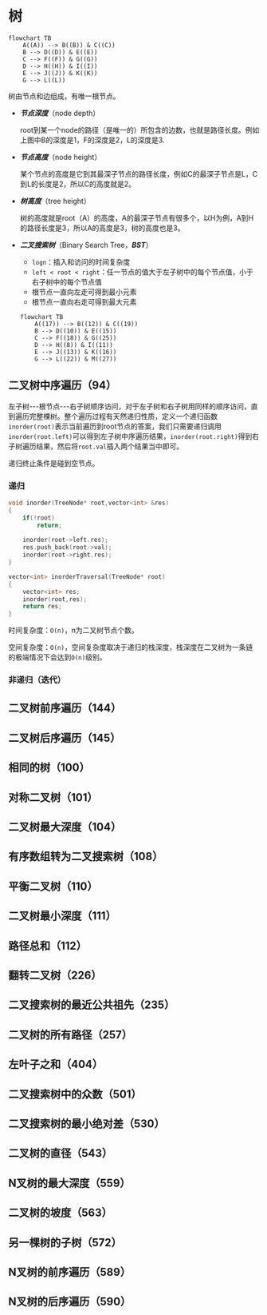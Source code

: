 # 树

```mermaid
flowchart TB
    A((A)) --> B((B)) & C((C))
    B --> D((D)) & E((E))
    C --> F((F)) & G((G))
    D --> H((H)) & I((I))
    E --> J((J)) & K((K))
    G --> L((L))
```

树由节点和边组成，有唯一根节点。

* ***节点深度***（node depth）

    root到某一个node的路径（是唯一的）所包含的边数，也就是路径长度。例如上图中B的深度是1，F的深度是2，L的深度是3.

* ***节点高度***（node height）

    某个节点的高度是它到其最深子节点的路径长度，例如C的最深子节点是L，C到L的长度是2，所以C的高度就是2。

* ***树高度***（tree height）

    树的高度就是root（A）的高度，A的最深子节点有很多个，以H为例，A到H的路径长度是3，所以A的高度是3，树的高度也是3。

* ***二叉搜索树***（Binary Search Tree，***BST***）

    * `logn`：插入和访问的时间复杂度
    * `left < root < right`：任一节点的值大于左子树中的每个节点值，小于右子树中的每个节点值
    * 根节点一直向左走可得到最小元素
    * 根节点一直向右走可得到最大元素

    ```mermaid
    flowchart TB
        A((17)) --> B((12)) & C((19))
        B --> D((10)) & E((15))
        C --> F((18)) & G((25))
        D --> H((8)) & I((11))
        E --> J((13)) & K((16))
        G --> L((22)) & M((27))
    ```

    

## 二叉树中序遍历（94）

左子树---根节点---右子树顺序访问，对于左子树和右子树用同样的顺序访问，直到遍历完整棵树。整个遍历过程有天然递归性质，定义一个递归函数`inorder(root)`表示当前遍历到root节点的答案，我们只需要递归调用`inorder(root.left)`可以得到左子树中序遍历结果，`inorder(root.right)`得到右子树遍历结果，然后将`root.val`插入两个结果当中即可。

递归终止条件是碰到空节点。

### 递归

```C++
void inorder(TreeNode* root,vector<int> &res)
{
    if(!root)
        return;
    
    inorder(root->left.res);
    res.push_back(root->val);
    inorder(root->right.res);
}

vector<int> inorderTraversal(TreeNode* root)
{
    vector<int> res;
    inorder(root,res);
    return res;
}
```

时间复杂度：`O(n)`，n为二叉树节点个数。

空间复杂度：`O(n)`，空间复杂度取决于递归的栈深度，栈深度在二叉树为一条链的极端情况下会达到`O(n)`级别。



### 非递归（迭代）





## 二叉树前序遍历（144）



## 二叉树后序遍历（145）



## 相同的树（100）



## 对称二叉树（101）



## 二叉树最大深度（104）



## 有序数组转为二叉搜索树（108）



## 平衡二叉树（110）



## 二叉树最小深度（111）



## 路径总和（112）



## 翻转二叉树（226）



## 二叉搜索树的最近公共祖先（235）



## 二叉树的所有路径（257）



## 左叶子之和（404）



## 二叉搜索树中的众数（501）



## 二叉搜索树的最小绝对差（530）



## 二叉树的直径（543）



## N叉树的最大深度（559）



## 二叉树的坡度（563）



## 另一棵树的子树（572）



## N叉树的前序遍历（589）



## N叉树的后序遍历（590）



